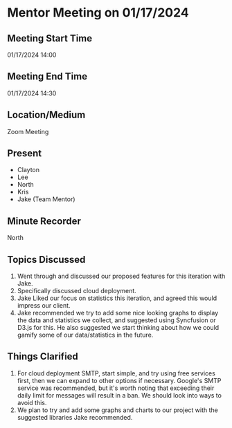 # Mentor Meeting on 01/17/2024

## Meeting Start Time

01/17/2024 14:00

## Meeting End Time

01/17/2024 14:30

## Location/Medium

Zoom Meeting

## Present

- Clayton
- Lee
- North
- Kris
- Jake (Team Mentor)

## Minute Recorder

North

## Topics Discussed

1. Went through and discussed our proposed features for this iteration with Jake.
2. Specifically discussed cloud deployment. 
3. Jake Liked our focus on statistics this iteration, and agreed this would impress our client.
4. Jake recommended we try to add some nice looking graphs to display the data and statistics we collect, and suggested using Syncfusion or D3.js for this. He also suggested we start thinking about how we could gamify some of our data/statistics in the future.


## Things Clarified

1. For cloud deployment SMTP, start simple, and try using free services first, then we can expand to other options if necessary. Google's SMTP service was recommended, but it's worth noting that exceeding their daily limit for messages will result in a ban. We should look into ways to avoid this.
2.  We plan to try and add some graphs and charts to our project with the suggested libraries Jake recommended.
